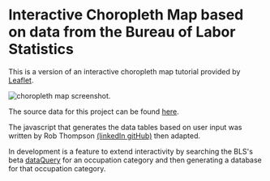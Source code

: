 # Interactive Choropleth Map based on data from the Bureau of Labor Statistics
This is a version of an interactive choropleth map tutorial provided by [Leaflet](https://leafletjs.com/examples/choropleth/).

![choropleth map screenshot](https://user-images.githubusercontent.com/79673051/137337947-d910e503-0d19-4d13-af60-2a93fa6b6014.jpg).


The source data for this project can be found [here](https://www.bls.gov/oes/special.requests/oesm20nat.zip).

The javascript that generates the data tables based on user input was written by Rob Thompson [(linkedIn ](https://www.linkedin.com/in/robthompsoncolorado/) [ gitHub)](https://github.com/rob10thhuman) then adapted.

In development is a feature to extend interactivity by searching the BLS's beta [dataQuery](https://beta.bls.gov/dataQuery/) for an occupation category and then generating a database for that occupation category.
